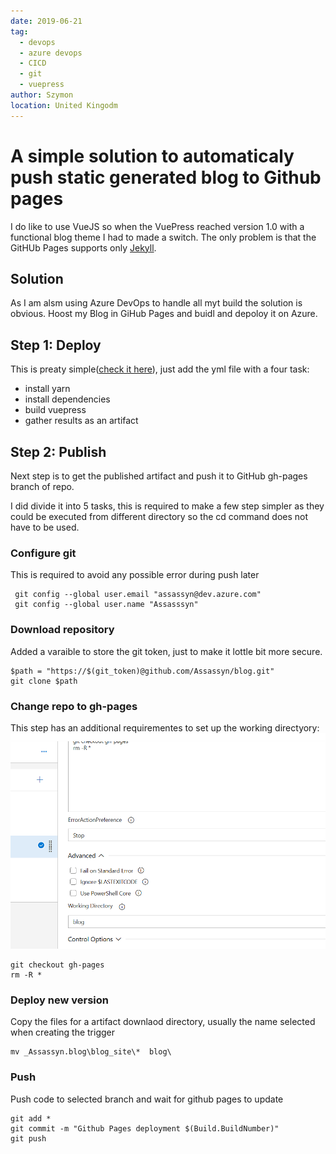 ```yaml
---
date: 2019-06-21
tag: 
  - devops
  - azure devops
  - CICD
  - git
  - vuepress
author: Szymon
location: United Kingodm  
---
```


# A simple solution to automaticaly push static generated blog to Github pages

I do like to use VueJS so when the VuePress reached version 1.0 with a functional blog theme I had to made a switch. The only problem is that the GitHUb Pages supports only [Jekyll](https://jekyllrb.com/). 

## Solution 

As I am alsm using Azure DevOps to handle all myt  build the solution is obvious. Hoost my Blog in GiHub Pages and buidl and depoloy it on Azure.

## Step 1: Deploy

This is preaty simple([check it here](https://github.com/Assassyn/blog/blob/master/azure-pipelines.yml)), just add the yml file with a four task: 
  * install yarn
  * install dependencies
  * build vuepress
  * gather results as an artifact

## Step 2: Publish

Next step is to get the published artifact and push it to GitHub gh-pages branch of repo.

I did divide it into 5 tasks, this is required to make a few step simpler as they could be executed from different directory so the cd command does not have to be used.

### Configure git
This is required to avoid any possible error during push later

```
 git config --global user.email "assassyn@dev.azure.com"
 git config --global user.name "Assasssyn"
```

### Download repository
Added a varaible to store the git token, just to make it lottle bit more secure.

```
$path = "https://$(git_token)@github.com/Assassyn/blog.git"
git clone $path
```

### Change repo to gh-pages
This step has an additional requirementes to set up the working directyory: 
![working directory setup](/images/2019-06-21/step3.png)

```
git checkout gh-pages
rm -R *
```

### Deploy new version
Copy the files for a artifact downlaod directory, usually the name selected when creating the  trigger

```
mv _Assassyn.blog\blog_site\*  blog\
```

### Push
Push code to selected branch and wait for github pages to update

```
git add * 
git commit -m "Github Pages deployment $(Build.BuildNumber)"
git push
```